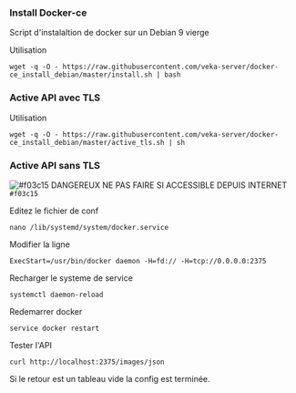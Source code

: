 ### Install Docker-ce

Script d'instalaltion de docker sur un Debian 9 vierge

Utilisation
```
wget -q -O - https://raw.githubusercontent.com/veka-server/docker-ce_install_debian/master/install.sh | bash
```

### Active API avec TLS

Utilisation
```
wget -q -O - https://raw.githubusercontent.com/veka-server/docker-ce_install_debian/master/active_tls.sh | sh
```


### Active API sans TLS

![#f03c15](https://placehold.it/15/f03c15/000000?text=+) DANGEREUX NE PAS FAIRE SI ACCESSIBLE DEPUIS INTERNET `#f03c15`


Editez le fichier de conf
```
nano /lib/systemd/system/docker.service
```
Modifier la ligne 
```
ExecStart=/usr/bin/docker daemon -H=fd:// -H=tcp://0.0.0.0:2375
```
Recharger le systeme de service
```
systemctl daemon-reload
```
Redemarrer docker
```
service docker restart
```
Tester  l'API
```
curl http://localhost:2375/images/json
```
Si le retour est un tableau vide la config est terminée.

